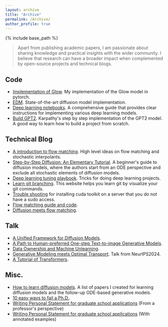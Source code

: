 ```yaml
---
layout: archive
title: "Archive"
permalink: /Archive/
author_profile: true
---
```


{% include base_path %}

> Apart from publishing academic papers, I am passionate about sharing knowledge and practical insights with the wider community. I believe that research can have a broader impact when complemented by open-source projects and technical blogs.

## Code
- [Implementation of Glow](https://github.com/a-little-hoof/Glow). My implementation of the Glow model in pytorch.
- [EDM](https://github.com/NVlabs/edm). State-of-the-art diffusion model implementation.
- [Deep learning notebooks](https://uvadlc-notebooks.readthedocs.io/). A comprehensive guide that provides clear instructions for implementing various deep learning models.
- [Build GPT2](https://github.com/karpathy/build-nanogpt/commits/master/?after=6104ab1b53920f6e2159749676073ff7d815c1fa+34). Karpathy's step by step implementation of the GPT2 model. A good way to learn how to build a project from scratch.

## Technical Blog
- [A introduction to flow matching](https://mlg.eng.cam.ac.uk/blog/2024/01/20/flow-matching.html). High level ideas on flow matching and stochastic interpolants.
- [Step-by-Step Diffusion: An Elementary Tutorial](https://arxiv.org/pdf/2406.08929). A beginner's guide to diffusion models, where the authors start from an ODE perspective and exclude all stochastic elements of diffusion models.
- [Deep learning tuning playbook](https://github.com/google-research/tuning_playbook). Tricks for doing deep learning projects.
- [Learn git branching](https://learngitbranching.js.org/?locale=zh_CN). This website helps you learn git by visualize your git commands.
- [Trouble shooting](https://zhuanlan.zhihu.com/p/5388213969)  for installing cuda toolkit on a server that you do not have a sudo access.
- [Flow matching guide and code](https://arxiv.org/pdf/2412.06264).
- [Diffusion meets flow matching](https://diffusionflow.github.io).

## Talk
- [A Unified Framework for Diffusion Models](https://docs.google.com/presentation/d/1sI3cZ0EzWuqMHhuI3bPSnksDKJon9BJy_WCaFB4Kpgo/edit#slide=id.p).
- [A Path to Human-preferred One-step Text-to-image Generative Models](https://drive.google.com/file/d/1NrhHBKtVcZ8Jf2-I8v_QKz-Xsdvfqof0/view).
- [Data Ownership and Machine Unlearning](https://mit-6s978.github.io/assets/pdfs/data_ownership_MIT_guest_lecture.pdf).
- [Generative Modeling meets Optimal Transport](https://drive.google.com/file/d/1eLa3y2Xprtjmq4cIiPD9hxevra-wy9k4/view). Talk from NeurIPS2024.
- [A Tutorial of Transformers](https://valser.org/webinar/slide/slides/短教程01/202106%20A%20Tutorial%20of%20Transformers-邱锡鹏.pdf).

## Misc.
- [How to learn diffusion models](https://www.zhihu.com/question/658056360/answer/3526228476). A list of papers I created for learning diffusion models and the follow-up ODE-based generative models.
- [10 easy ways to fail a Ph.D.](https://matt.might.net/articles/ways-to-fail-a-phd/).
- [Writing Personal Statement for graduate school applications](https://engineering.purdue.edu/ChanGroup/write_statement.html) (From a professor's perspective)
- [Writing Personal Statement for graduate school applications](https://eugenielai.github.io/posts/another-annotated-sop.html) (With annotated examples)